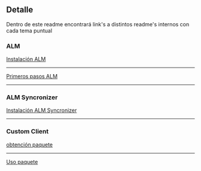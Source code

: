 
## Detalle
Dentro de este readme encontrará link's a distintos readme's internos con cada tema puntual

### ALM
[Instalación ALM](https://github.com/incluit/ALM/tree/master/install)

---

[Primeros pasos ALM](https://github.com/incluit/ALM/tree/master/ALM/first_steps)

---

### ALM Syncronizer 

 [Instalación ALM Syncronizer](https://github.com/incluit/ALM/tree/master/ALM/Synchronizer)

---


### Custom Client

 [obtención paquete](https://github.com/incluit/ALM/tree/master/ALM/Custom)

---

[Uso paquete]()
